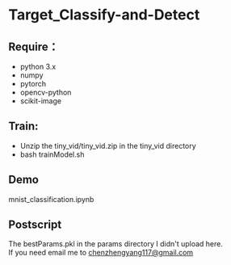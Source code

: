 # Target_Classify-and-Detect
## Require：
- python 3.x  
- numpy  
- pytorch  
- opencv-python  
- scikit-image  

## Train:
- Unzip the tiny_vid/tiny_vid.zip in the tiny_vid directory  
- bash trainModel.sh


## Demo
mnist_classification.ipynb

## Postscript
The bestParams.pkl in the params directory I didn't upload here.  
If you need email me to chenzhengyang117@gmail.com

